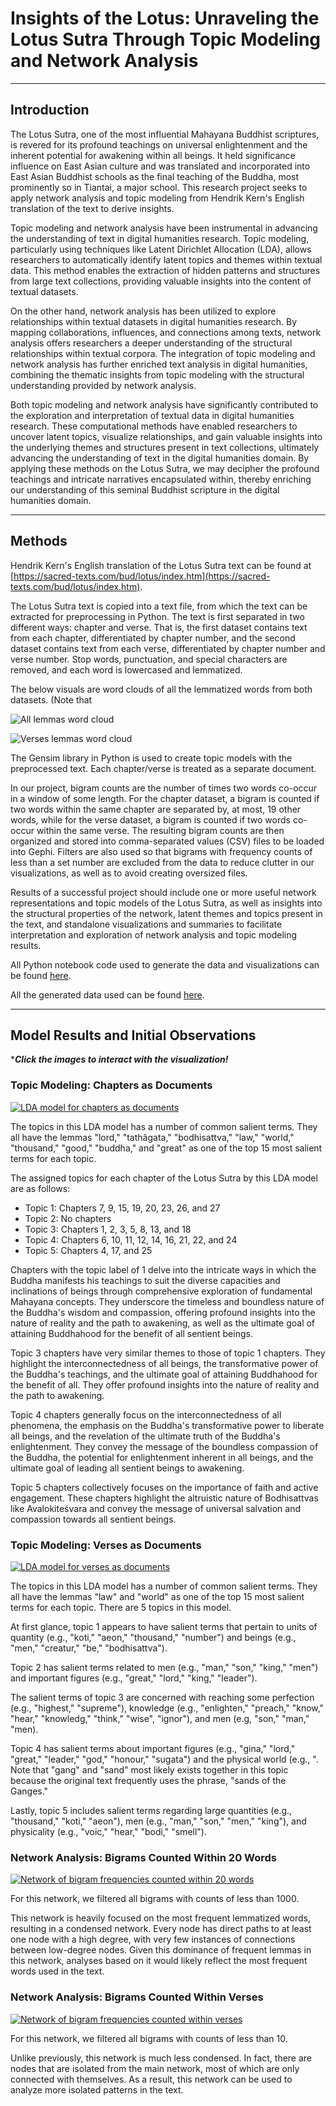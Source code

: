 # Insights of the Lotus: Unraveling the Lotus Sutra Through Topic Modeling and Network Analysis

---

## Introduction

The Lotus Sutra, one of the most influential Mahayana Buddhist scriptures, is revered for its profound teachings on universal enlightenment and the inherent potential for awakening within all beings. It held significance influence on East Asian culture and was translated and incorporated into East Asian Buddhist schools as the final teaching of the Buddha, most prominently so in Tiantai, a major school. This research project seeks to apply network analysis and topic modeling from Hendrik Kern's English translation of the text to derive insights.

Topic modeling and network analysis have been instrumental in advancing the understanding of text in digital humanities research. Topic modeling, particularly using techniques like Latent Dirichlet Allocation (LDA), allows researchers to automatically identify latent topics and themes within textual data. This method enables the extraction of hidden patterns and structures from large text collections, providing valuable insights into the content of textual datasets.

On the other hand, network analysis has been utilized to explore relationships within textual datasets in digital humanities research. By mapping collaborations, influences, and connections among texts, network analysis offers researchers a deeper understanding of the structural relationships within textual corpora. The integration of topic modeling and network analysis has further enriched text analysis in digital humanities, combining the thematic insights from topic modeling with the structural understanding provided by network analysis.

Both topic modeling and network analysis have significantly contributed to the exploration and interpretation of textual data in digital humanities research. These computational methods have enabled researchers to uncover latent topics, visualize relationships, and gain valuable insights into the underlying themes and structures present in text collections, ultimately advancing the understanding of text in the digital humanities domain. By applying these methods on the Lotus Sutra, we may decipher the profound teachings and intricate narratives encapsulated within, thereby enriching our understanding of this seminal Buddhist scripture in the digital humanities domain.

---

## Methods

Hendrik Kern's English translation of the Lotus Sutra text can be found at [https://sacred-texts.com/bud/lotus/index.htm](https://sacred-texts.com/bud/lotus/index.htm).

The Lotus Sutra text is copied into a text file, from which the text can be extracted for preprocessing in Python. The text is first separated in two different ways: chapter and verse. That is, the first dataset contains text from each chapter, differentiated by chapter number, and the second dataset contains text from each verse, differentiated by chapter number and verse number. Stop words, punctuation, and special characters are removed, and each word is lowercased and lemmatized. 

The below visuals are word clouds of all the lemmatized words from both datasets. (Note that

![All lemmas word cloud](Images/chapters_word_cloud.png)

![Verses lemmas word cloud](Images/verses_word_cloud.png)

The Gensim library in Python is used to create topic models with the preprocessed text. Each chapter/verse is treated as a separate document.

In our project, bigram counts are the number of times two words co-occur in a window of some length. For the chapter dataset, a bigram is counted if two words within the same chapter are separated by, at most, 19 other words, while for the verse dataset, a bigram is counted if two words co-occur within the same verse. The resulting bigram counts are then organized and stored into comma-separated values (CSV) files to be loaded into Gephi. Filters are also used so that bigrams with frequency counts of less than a set number are excluded from the data to reduce clutter in our visualizations, as well as to avoid creating oversized files.

Results of a successful project should include one or more useful network representations and topic models of the Lotus Sutra, as well as insights into the structural properties of the network, latent themes and topics present in the text, and standalone visualizations and summaries to facilitate interpretation and exploration of network analysis and topic modeling results. 

All Python notebook code used to generate the data and visualizations can be found [here](https://github.com/XiongCynthia/LotusInsights/blob/main/LotusInsights.ipynb).

All the generated data used can be found [here](https://github.com/XiongCynthia/LotusInsights/tree/main/Data).

---

## Model Results and Initial Observations

*__*Click the images to interact with the visualization!*__

### Topic Modeling: Chapters as Documents

[![LDA model for chapters as documents](Images/chapters_lda.jpeg)](https://htmlpreview.github.io/?https://github.com/XiongCynthia/LotusInsights/blob/main/Topic%20Models/chapters_lda.html)

The topics in this LDA model has a number of common salient terms. They all have the lemmas "lord," "tathâgata," "bodhisattva," "law," "world," "thousand," "good," "buddha," and "great" as one of the top 15 most salient terms for each topic. 

The assigned topics for each chapter of the Lotus Sutra by this LDA model are as follows:

- Topic 1: Chapters 7, 9, 15, 19, 20, 23, 26, and 27
- Topic 2: No chapters
- Topic 3: Chapters 1, 2, 3, 5, 8, 13, and 18
- Topic 4: Chapters 6, 10, 11, 12, 14, 16, 21, 22, and 24
- Topic 5: Chapters 4, 17, and 25

Chapters with the topic label of 1 delve into the intricate ways in which the Buddha manifests his teachings to suit the diverse capacities and inclinations of beings through comprehensive exploration of fundamental Mahayana concepts. They underscore the timeless and boundless nature of the Buddha's wisdom and compassion, offering profound insights into the nature of reality and the path to awakening, as well as the ultimate goal of attaining Buddhahood for the benefit of all sentient beings.

Topic 3 chapters have very similar themes to those of topic 1 chapters. They highlight the interconnectedness of all beings, the transformative power of the Buddha's teachings, and the ultimate goal of attaining Buddhahood for the benefit of all. They offer profound insights into the nature of reality and the path to awakening.

Topic 4 chapters generally focus on the interconnectedness of all phenomena, the emphasis on the Buddha's transformative power to liberate all beings, and the revelation of the ultimate truth of the Buddha's enlightenment. They convey the message of the boundless compassion of the Buddha, the potential for enlightenment inherent in all beings, and the ultimate goal of leading all sentient beings to awakening.

Topic 5 chapters collectively focuses on the importance of faith and active engagement. These chapters highlight the altruistic nature of Bodhisattvas like Avalokiteśvara and convey the message of universal salvation and compassion towards all sentient beings.


### Topic Modeling: Verses as Documents

[![LDA model for verses as documents](Images/verses_lda.jpeg)](https://htmlpreview.github.io/?https://github.com/XiongCynthia/LotusInsights/blob/main/Topic%20Models/verses_lda.html)

The topics in this LDA model has a number of common salient terms. They all have the lemmas "law" and "world" as one of the top 15 most salient terms for each topic. There are 5 topics in this model.

At first glance, topic 1 appears to have salient terms that pertain to units of quantity (e.g., "koti," "aeon," "thousand," "number") and beings (e.g., "men," "creatur," "be," "bodhisattva").

Topic 2 has salient terms related to men (e.g., "man," "son," "king," "men") and important figures (e.g., "great," "lord," "king," "leader").

The salient terms of topic 3 are concerned with reaching some perfection (e.g., "highest," "supreme"), knowledge (e.g., "enlighten," "preach," "know," "hear," "knowledg," "think," "wise", "ignor"), and men (e.g, "son," "man," "men).

Topic 4 has salient terms about important figures (e.g., "gina," "lord," "great," "leader," "god," "honour," "sugata") and the physical world (e.g., ". Note that "gang" and "sand" most likely exists together in this topic because the original text frequently uses the phrase, "sands of the Ganges."

Lastly, topic 5 includes salient terms regarding large quantities (e.g., "thousand," "koti," "aeon"), men (e.g., "man," "son," "men," "king"), and physicality (e.g., "voic," "hear," "bodi," "smell").


### Network Analysis: Bigrams Counted Within 20 Words

[![Network of bigram frequencies counted within 20 words](Images/chapters_network.jpeg)](https://ouestware.gitlab.io/retina/beta/#/graph/?url=https%3A%2F%2Fraw.githubusercontent.com%2FXiongCynthia%2FLotusInsights%2Fmain%2FNetworks%2FChaptersBigrams.gexf&sa=r&ca=r&ec=o&lt=10)

For this network, we filtered all bigrams with counts of less than 1000. 

This network is heavily focused on the most frequent lemmatized words, resulting in a condensed network. Every node has direct paths to at least one node with a high degree, with very few instances of connections between low-degree nodes. Given this dominance of frequent lemmas in this network, analyses based on it would likely reflect the most frequent words used in the text.


### Network Analysis: Bigrams Counted Within Verses

[![Network of bigram frequencies counted within verses](Images/verses_network.jpeg)](https://ouestware.gitlab.io/retina/beta/#/graph/?url=https%3A%2F%2Fraw.githubusercontent.com%2FXiongCynthia%2FLotusInsights%2Fmain%2FNetworks%2FVersesBigrams.gexf&sa=r&ca=r&ec=o&lt=10)

For this network, we filtered all bigrams with counts of less than 10. 

Unlike previously, this network is much less condensed. In fact, there are nodes that are isolated from the main network, most of which are only connected with themselves. As a result, this network can be used to analyze more isolated patterns in the text.
